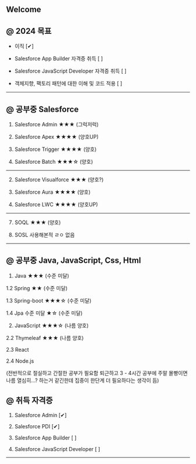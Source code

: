 ## Welcome

@ 2024 목표
----------------
- 이직 [✔]

- Salesforce App Builder 자격증 취득 [  ]

- Salesforce JavaScript Developer 자격증 취득 [  ]

- 객체지향, 팩토리 패턴에 대한 이해 및 코드 적용 [  ]

-------------------------------------------------------
@ 공부중 Salesforce
--------

1. Salesforce Admin             ★★★ (그럭저럭)

2. Salesforce Apex              ★★★★ (양호UP)

3. Salesforce Trigger           ★★★★ (양호)

4. Salesforce Batch             ★★★☆ (양호)

-----------------------------------------

2. Salesforce Visualforce       ★★★ (양호?)

3. Salesforce Aura              ★★★★ (양호)

6. Salesforce LWC               ★★★★ (양호UP)

-----------------------------------------

7. SOQL                         ★★★ (양호)

8. SOSL 사용해본적 ㄹㅇ 없음
-------------------------------------------------------

@ 공부중 Java, JavaScript, Css, Html
--------
1. Java                   ★★★   (수준 미달)

  1.2 Spring              ★★     (수준 미달)
  
  1.3 Spring-boot         ★★★☆ (수준 미달)
  
  1.4 Jpa 수준 미달       ★☆     (수준 미달)
  
2. JavaScript             ★★★☆ (나름 양호)

  2.2 Thymeleaf           ★★★   (나름 양호)
  
  2.3 React
  
  2.4 Node.js
  

(전반적으로 절실하고 간절한 공부가 필요함 퇴근하고 3 - 4시간 공부에 주말 몰빵이면 나름 열심히...? 하는거 같긴한데 집중이 한단계 더 필요하다는 생각이 듬)

@ 취득 자격증
---------------------

1. Salesforce Admin [✔]

2. Salesforce PDI [✔]

3. Salesforce App Builder [  ]

4. Salesforce JavaScript Developer [  ]

-------------------------------------------------------
